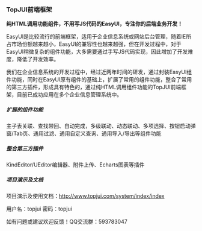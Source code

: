 ### TopJUI前端框架
**纯HTML调用功能组件，不用写JS代码的EasyUI，专注你的后端业务开发！**

EasyUI是比较流行的前端框架，适用于企业信息系统或网站后台管理，随着IE所占市场份额越来越小，EasyUI的兼容性也越来越强，但在开发过程中，对于EasyUI稍微复杂的组件功能，大多需要通过手写JS代码实现，因此增加了开发难度，降低了开发效率。

我们在企业信息系统的开发过程中，经过近两年时间的研发，通过封装EasyUI组件功能，同时在EasyUI原有组件的基础上，扩展了常用的组件功能，整合了常用的第三方插件，形成具有特色的，通过纯HTML调用组件功能的TopJUI前端框架，目前已成功应用在多个企业信息管理系统中。

##### 扩展的组件功能
主子表关联、查找带回、自动完成，多级联动、动态联动、多项选择、按钮启动弹窗/Tab页、通用过滤、通用自定义查询、通用导入/导出等组件功能

##### 整合第三方插件
KindEditor/UEditor编辑器、附件上传、Echarts图表等插件

##### 项目演示及文档

项目演示及使用文档：http://www.topjui.com/system/index/index

用户名：topjui 密码：topjui

如有问题或建议欢迎反馈！QQ交流群：593783047